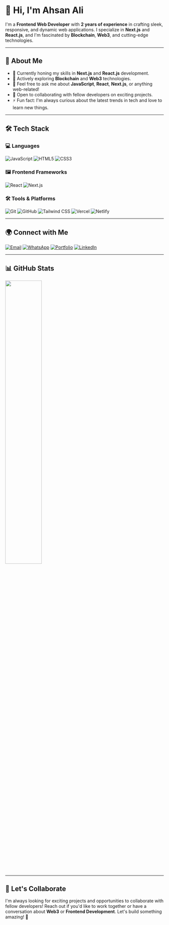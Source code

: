 # 👋 Hi, I'm Ahsan Ali

I'm a **Frontend Web Developer** with **2 years of experience** in crafting sleek, responsive, and dynamic web applications. I specialize in **Next.js** and **React.js**, and I'm fascinated by **Blockchain**, **Web3**, and cutting-edge technologies.

---

## 🚀 About Me

- 🔭 Currently honing my skills in **Next.js** and **React.js** development.
- 🌱 Actively exploring **Blockchain** and **Web3** technologies.
- 💬 Feel free to ask me about **JavaScript**, **React**, **Next.js**, or anything web-related!
- 🤝 Open to collaborating with fellow developers on exciting projects.
- ⚡ Fun fact: I'm always curious about the latest trends in tech and love to learn new things.

---

## 🛠️ Tech Stack

### 💻 Languages
![JavaScript](https://img.shields.io/badge/-JavaScript-F7DF1E?style=flat-square&logo=javascript&logoColor=black)
![HTML5](https://img.shields.io/badge/-HTML5-E34F26?style=flat-square&logo=html5&logoColor=white)
![CSS3](https://img.shields.io/badge/-CSS3-1572B6?style=flat-square&logo=css3)

### 🖼 Frontend Frameworks
![React](https://img.shields.io/badge/-React-61DAFB?style=flat-square&logo=react&logoColor=white)
![Next.js](https://img.shields.io/badge/-Next.js-000000?style=flat-square&logo=nextdotjs&logoColor=white)

### 🛠 Tools & Platforms
![Git](https://img.shields.io/badge/-Git-F05032?style=flat-square&logo=git&logoColor=white)
![GitHub](https://img.shields.io/badge/-GitHub-181717?style=flat-square&logo=github)
![Tailwind CSS](https://img.shields.io/badge/-Tailwind%20CSS-38B2AC?style=flat-square&logo=tailwind-css&logoColor=white)
![Vercel](https://img.shields.io/badge/-Vercel-000000?style=flat-square&logo=vercel&logoColor=white)
![Netlify](https://img.shields.io/badge/-Netlify-00C7B7?style=flat-square&logo=netlify&logoColor=white)

---

## 🌍 Connect with Me

[![Email](https://img.shields.io/badge/Email-D14836?style=flat-square&logo=gmail&logoColor=white)](mailto:panhwerahsanali54@gmail.com)
[![WhatsApp](https://img.shields.io/badge/WhatsApp-25D366?style=flat-square&logo=whatsapp&logoColor=white)](https://wa.me/923243916902)
[![Portfolio](https://img.shields.io/badge/Portfolio-000000?style=flat-square&logo=vercel&logoColor=white)](https://portfolio-github-io-omega-three.vercel.app/)
[![LinkedIn](https://img.shields.io/badge/LinkedIn-0077B5?style=flat-square&logo=linkedin&logoColor=white)](https://www.linkedin.com/in/ahsanali7893)

---

## 📊 GitHub Stats

<p align="start">
  <img width="48%" src="https://github-readme-stats.vercel.app/api/top-langs/?username=ahsanali7893&layout=compact&theme=radical" />
</p>

---

## 💖 Let's Collaborate

I'm always looking for exciting projects and opportunities to collaborate with fellow developers! Reach out if you'd like to work together or have a conversation about **Web3** or **Frontend Development**. Let's build something amazing! 🚀

